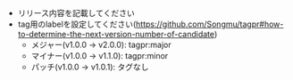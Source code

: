 - リリース内容を記載してください
- tag用のlabelを設定してください(https://github.com/Songmu/tagpr#how-to-determine-the-next-version-number-of-candidate)
  - メジャー(v1.0.0 -> v2.0.0): tagpr:major
  - マイナー(v1.0.0 -> v1.1.0): tagpr:minor
  - パッチ(v1.0.0 -> v1.0.1): タグなし
